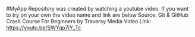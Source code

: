 #MyApp
Repository was created by watching a youtube video. If you want to try on your own the video name and link are below
Source: Git & GitHub Crash Course For Beginners by Traversy Media
Video Link: https://youtu.be/SWYqp7iY_Tc
